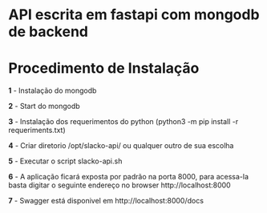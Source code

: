# API escrita em fastapi com mongodb de backend

# Procedimento de Instalação

**1** - Instalação do mongodb

**2** - Start do mongodb

**3** - Instalação dos requerimentos do python (python3 -m pip install -r requeriments.txt)

**4** - Criar diretorio /opt/slacko-api/ ou qualquer outro de sua escolha

**5** - Executar o script slacko-api.sh

**6** - A aplicação ficará exposta por padrão na porta 8000, para acessa-la basta digitar o seguinte endereço no browser http://localhost:8000

**7** - Swagger está disponivel em http://localhost:8000/docs
